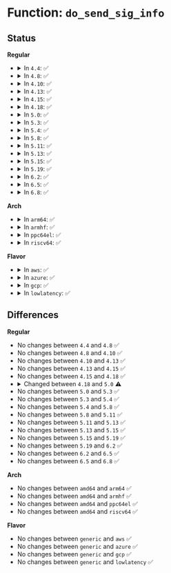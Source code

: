 # Function: <code>do_send_sig_info</code>

## Status
<b>Regular</b>
<ul>
<li>
<details>
<summary>In <code>4.4</code>: ✅</summary>

```c
int do_send_sig_info(int sig, struct siginfo *info, struct task_struct *p, bool group);
```

**Collision:** Unique Global

**Inline:** No

**Transformation:** False

**Instances:**

```
In kernel/signal.c (ffffffff8108f230)
Location: kernel/signal.c:1134
Inline: False
Direct callers:
  - kernel/signal.c:send_sig
  - kernel/signal.c:do_send_specific
  - kernel/signal.c:kdb_send_sig_info
  - mm/oom_kill.c:oom_kill_process
  - mm/oom_kill.c:oom_kill_process
  - fs/fcntl.c:send_sigio_to_task
  - fs/fcntl.c:send_sigio_to_task
  - fs/fcntl.c:send_sigurg
  - drivers/tty/sysrq.c:send_sig_all
```
**Symbols:**

```
ffffffff8108f230-ffffffff8108f2c8: do_send_sig_info (STB_GLOBAL)
```
</details>
</li>
<li>
<details>
<summary>In <code>4.8</code>: ✅</summary>

```c
int do_send_sig_info(int sig, struct siginfo *info, struct task_struct *p, bool group);
```

**Collision:** Unique Global

**Inline:** No

**Transformation:** False

**Instances:**

```
In kernel/signal.c (ffffffff810922a0)
Location: kernel/signal.c:1134
Inline: False
Direct callers:
  - kernel/signal.c:kdb_send_sig_info
  - kernel/signal.c:do_send_specific
  - kernel/signal.c:send_sig
  - fs/fcntl.c:send_sigurg
  - fs/fcntl.c:send_sigio_to_task
  - fs/fcntl.c:send_sigio_to_task
  - drivers/tty/sysrq.c:send_sig_all
```
**Symbols:**

```
ffffffff810922a0-ffffffff81092338: do_send_sig_info (STB_GLOBAL)
```
</details>
</li>
<li>
<details>
<summary>In <code>4.10</code>: ✅</summary>

```c
int do_send_sig_info(int sig, struct siginfo *info, struct task_struct *p, bool group);
```

**Collision:** Unique Global

**Inline:** No

**Transformation:** False

**Instances:**

```
In kernel/signal.c (ffffffff81097230)
Location: kernel/signal.c:1140
Inline: False
Direct callers:
  - kernel/signal.c:kdb_send_sig_info
  - kernel/signal.c:do_send_specific
  - kernel/signal.c:send_sig
  - mm/oom_kill.c:oom_kill_process
  - mm/oom_kill.c:oom_kill_process
  - fs/fcntl.c:send_sigurg
  - fs/fcntl.c:send_sigio_to_task
  - fs/fcntl.c:send_sigio_to_task
  - drivers/tty/sysrq.c:send_sig_all
```
**Symbols:**

```
ffffffff81097230-ffffffff810972c8: do_send_sig_info (STB_GLOBAL)
```
</details>
</li>
<li>
<details>
<summary>In <code>4.13</code>: ✅</summary>

```c
int do_send_sig_info(int sig, struct siginfo *info, struct task_struct *p, bool group);
```

**Collision:** Unique Global

**Inline:** No

**Transformation:** False

**Instances:**

```
In kernel/signal.c (ffffffff81094530)
Location: kernel/signal.c:1154
Inline: False
Direct callers:
  - kernel/signal.c:kdb_send_sig_info
  - kernel/signal.c:do_send_specific
  - kernel/signal.c:send_sig
  - mm/oom_kill.c:oom_kill_process
  - mm/oom_kill.c:oom_kill_process
  - fs/fcntl.c:send_sigurg
  - fs/fcntl.c:send_sigio_to_task
  - fs/fcntl.c:send_sigio_to_task
  - drivers/tty/sysrq.c:send_sig_all
```
**Symbols:**

```
ffffffff81094530-ffffffff810945c8: do_send_sig_info (STB_GLOBAL)
```
</details>
</li>
<li>
<details>
<summary>In <code>4.15</code>: ✅</summary>

```c
int do_send_sig_info(int sig, struct siginfo *info, struct task_struct *p, bool group);
```

**Collision:** Unique Global

**Inline:** No

**Transformation:** False

**Instances:**

```
In kernel/signal.c (ffffffff8109b3d0)
Location: kernel/signal.c:1155
Inline: False
Direct callers:
  - kernel/signal.c:kdb_send_sig_info
  - kernel/signal.c:do_send_specific
  - kernel/signal.c:send_sig
  - mm/oom_kill.c:oom_kill_process
  - mm/oom_kill.c:oom_kill_process
  - fs/fcntl.c:send_sigurg
  - fs/fcntl.c:send_sigio_to_task
  - fs/fcntl.c:send_sigio_to_task
  - drivers/tty/sysrq.c:send_sig_all
```
**Symbols:**

```
ffffffff8109b3d0-ffffffff8109b468: do_send_sig_info (STB_GLOBAL)
```
</details>
</li>
<li>
<details>
<summary>In <code>4.18</code>: ✅</summary>

```c
int do_send_sig_info(int sig, struct siginfo *info, struct task_struct *p, bool group);
```

**Collision:** Unique Global

**Inline:** No

**Transformation:** False

**Instances:**

```
In kernel/signal.c (ffffffff8109f320)
Location: kernel/signal.c:1163
Inline: False
Direct callers:
  - kernel/signal.c:do_send_specific
  - kernel/signal.c:send_sig_mceerr
  - kernel/signal.c:send_sig_fault
  - kernel/signal.c:send_sig
  - mm/oom_kill.c:oom_kill_process
  - mm/oom_kill.c:oom_kill_process
  - fs/fcntl.c:send_sigurg
  - fs/fcntl.c:send_sigio_to_task
  - fs/fcntl.c:send_sigio_to_task
  - drivers/tty/sysrq.c:send_sig_all
```
**Symbols:**

```
ffffffff8109f320-ffffffff8109f3b8: do_send_sig_info (STB_GLOBAL)
```
</details>
</li>
<li>
<details>
<summary>In <code>5.0</code>: ✅</summary>

```c
int do_send_sig_info(int sig, struct kernel_siginfo *info, struct task_struct *p, enum pid_type type);
```

**Collision:** Unique Global

**Inline:** No

**Transformation:** False

**Instances:**

```
In kernel/signal.c (ffffffff810a75e0)
Location: kernel/signal.c:1246
Inline: False
Direct callers:
  - kernel/signal.c:do_send_specific
  - kernel/signal.c:send_sig_mceerr
  - kernel/signal.c:send_sig_fault
  - kernel/signal.c:send_sig
  - kernel/signal.c:group_send_sig_info
  - mm/oom_kill.c:__oom_kill_process
  - mm/oom_kill.c:__oom_kill_process
  - mm/memory-failure.c:kill_procs
  - fs/fcntl.c:send_sigurg
  - fs/fcntl.c:send_sigurg
  - fs/fcntl.c:send_sigio_to_task
  - fs/fcntl.c:send_sigio_to_task
  - drivers/tty/sysrq.c:send_sig_all
```
**Symbols:**

```
ffffffff810a75e0-ffffffff810a7677: do_send_sig_info (STB_GLOBAL)
```
</details>
</li>
<li>
<details>
<summary>In <code>5.3</code>: ✅</summary>

```c
int do_send_sig_info(int sig, struct kernel_siginfo *info, struct task_struct *p, enum pid_type type);
```

**Collision:** Unique Global

**Inline:** No

**Transformation:** False

**Instances:**

```
In kernel/signal.c (ffffffff810ad710)
Location: kernel/signal.c:1278
Inline: False
Direct callers:
  - kernel/signal.c:do_send_specific
  - kernel/signal.c:send_sig_mceerr
  - kernel/signal.c:send_sig_fault
  - kernel/signal.c:send_sig
  - kernel/signal.c:group_send_sig_info
  - mm/oom_kill.c:__oom_kill_process
  - mm/oom_kill.c:__oom_kill_process
  - mm/memory-failure.c:kill_procs
  - fs/fcntl.c:send_sigurg
  - fs/fcntl.c:send_sigurg
  - fs/fcntl.c:send_sigio_to_task
  - fs/fcntl.c:send_sigio_to_task
  - drivers/tty/sysrq.c:send_sig_all
```
**Symbols:**

```
ffffffff810ad710-ffffffff810ad7a0: do_send_sig_info (STB_GLOBAL)
```
</details>
</li>
<li>
<details>
<summary>In <code>5.4</code>: ✅</summary>

```c
int do_send_sig_info(int sig, struct kernel_siginfo *info, struct task_struct *p, enum pid_type type);
```

**Collision:** Unique Global

**Inline:** No

**Transformation:** False

**Instances:**

```
In kernel/signal.c (ffffffff810b3d30)
Location: kernel/signal.c:1283
Inline: False
Direct callers:
  - kernel/signal.c:do_send_specific
  - kernel/signal.c:send_sig_mceerr
  - kernel/signal.c:send_sig_fault
  - kernel/signal.c:send_sig
  - kernel/signal.c:group_send_sig_info
  - mm/oom_kill.c:__oom_kill_process
  - mm/oom_kill.c:__oom_kill_process
  - mm/memory-failure.c:kill_procs
  - fs/fcntl.c:send_sigurg
  - fs/fcntl.c:send_sigurg
  - fs/fcntl.c:send_sigio_to_task
  - fs/fcntl.c:send_sigio_to_task
  - drivers/tty/sysrq.c:send_sig_all
```
**Symbols:**

```
ffffffff810b3d30-ffffffff810b3dc0: do_send_sig_info (STB_GLOBAL)
```
</details>
</li>
<li>
<details>
<summary>In <code>5.8</code>: ✅</summary>

```c
int do_send_sig_info(int sig, struct kernel_siginfo *info, struct task_struct *p, enum pid_type type);
```

**Collision:** Unique Global

**Inline:** No

**Transformation:** False

**Instances:**

```
In kernel/signal.c (ffffffff810bc7e0)
Location: kernel/signal.c:1283
Inline: False
Direct callers:
  - kernel/signal.c:do_send_specific
  - kernel/signal.c:kill_pid
  - kernel/signal.c:send_sig_mceerr
  - kernel/signal.c:send_sig_fault
  - kernel/signal.c:send_sig
  - kernel/signal.c:kill_something_info
  - kernel/signal.c:__kill_pgrp_info
  - mm/oom_kill.c:__oom_kill_process
  - mm/oom_kill.c:__oom_kill_process
  - mm/memory-failure.c:kill_procs
  - fs/fcntl.c:send_sigurg
  - fs/fcntl.c:send_sigurg
  - fs/fcntl.c:send_sigio_to_task
  - fs/fcntl.c:send_sigio_to_task
  - ipc/mqueue.c:__do_notify
  - drivers/tty/sysrq.c:send_sig_all
```
**Symbols:**

```
ffffffff810bc7e0-ffffffff810bc894: do_send_sig_info (STB_GLOBAL)
```
</details>
</li>
<li>
<details>
<summary>In <code>5.11</code>: ✅</summary>

```c
int do_send_sig_info(int sig, struct kernel_siginfo *info, struct task_struct *p, enum pid_type type);
```

**Collision:** Unique Global

**Inline:** No

**Transformation:** False

**Instances:**

```
In kernel/signal.c (ffffffff810b7ad0)
Location: kernel/signal.c:1284
Inline: False
Direct callers:
  - kernel/signal.c:do_send_specific
  - kernel/signal.c:send_sig_mceerr
  - kernel/signal.c:send_sig_fault
  - kernel/signal.c:send_sig
  - kernel/signal.c:kill_something_info
  - kernel/signal.c:kill_pid_info
  - kernel/signal.c:__kill_pgrp_info
  - mm/oom_kill.c:__oom_kill_process
  - mm/oom_kill.c:__oom_kill_process
  - mm/memory-failure.c:kill_procs
  - fs/fcntl.c:send_sigurg
  - fs/fcntl.c:send_sigurg
  - fs/fcntl.c:send_sigio_to_task
  - fs/fcntl.c:send_sigio_to_task
  - ipc/mqueue.c:__do_notify
  - drivers/tty/sysrq.c:send_sig_all
```
**Symbols:**

```
ffffffff810b7ad0-ffffffff810b7b82: do_send_sig_info (STB_GLOBAL)
```
</details>
</li>
<li>
<details>
<summary>In <code>5.13</code>: ✅</summary>

```c
int do_send_sig_info(int sig, struct kernel_siginfo *info, struct task_struct *p, enum pid_type type);
```

**Collision:** Unique Global

**Inline:** No

**Transformation:** False

**Instances:**

```
In kernel/signal.c (ffffffff810b9030)
Location: kernel/signal.c:1286
Inline: False
Direct callers:
  - kernel/signal.c:do_send_specific
  - kernel/signal.c:send_sig_mceerr
  - kernel/signal.c:send_sig_fault
  - kernel/signal.c:send_sig
  - kernel/signal.c:kill_something_info
  - kernel/signal.c:kill_pid_info
  - kernel/signal.c:__kill_pgrp_info
  - mm/oom_kill.c:__oom_kill_process
  - mm/oom_kill.c:__oom_kill_process
  - mm/memory-failure.c:kill_procs
  - fs/fcntl.c:send_sigurg
  - fs/fcntl.c:send_sigurg
  - fs/fcntl.c:send_sigio_to_task
  - fs/fcntl.c:send_sigio_to_task
  - ipc/mqueue.c:__do_notify
  - drivers/tty/sysrq.c:send_sig_all
```
**Symbols:**

```
ffffffff810b9030-ffffffff810b90e2: do_send_sig_info (STB_GLOBAL)
```
</details>
</li>
<li>
<details>
<summary>In <code>5.15</code>: ✅</summary>

```c
int do_send_sig_info(int sig, struct kernel_siginfo *info, struct task_struct *p, enum pid_type type);
```

**Collision:** Unique Global

**Inline:** No

**Transformation:** False

**Instances:**

```
In kernel/signal.c (ffffffff810cb5c0)
Location: kernel/signal.c:1287
Inline: False
Direct callers:
  - kernel/signal.c:do_send_specific
  - kernel/signal.c:send_sig_fault_trapno
  - kernel/signal.c:send_sig_mceerr
  - kernel/signal.c:send_sig_fault
  - kernel/signal.c:send_sig
  - kernel/signal.c:kill_something_info
  - kernel/signal.c:kill_pid_info
  - kernel/signal.c:__kill_pgrp_info
  - kernel/cgroup/cgroup.c:cgroup_post_fork
  - mm/oom_kill.c:__oom_kill_process
  - mm/oom_kill.c:__oom_kill_process
  - mm/memory-failure.c:kill_procs
  - fs/fcntl.c:send_sigurg
  - fs/fcntl.c:send_sigurg
  - fs/fcntl.c:send_sigio_to_task
  - fs/fcntl.c:send_sigio_to_task
  - ipc/mqueue.c:__do_notify
  - drivers/tty/sysrq.c:send_sig_all
```
**Symbols:**

```
ffffffff810cb5c0-ffffffff810cb672: do_send_sig_info (STB_GLOBAL)
```
</details>
</li>
<li>
<details>
<summary>In <code>5.19</code>: ✅</summary>

```c
int do_send_sig_info(int sig, struct kernel_siginfo *info, struct task_struct *p, enum pid_type type);
```

**Collision:** Unique Global

**Inline:** No

**Transformation:** False

**Instances:**

```
In kernel/signal.c (ffffffff810e2520)
Location: kernel/signal.c:1288
Inline: False
Direct callers:
  - kernel/signal.c:do_send_specific
  - kernel/signal.c:kill_pid
  - kernel/signal.c:send_sig_fault_trapno
  - kernel/signal.c:send_sig_perf
  - kernel/signal.c:send_sig_mceerr
  - kernel/signal.c:send_sig_fault
  - kernel/signal.c:send_sig
  - kernel/signal.c:kill_something_info
  - kernel/signal.c:__kill_pgrp_info
  - kernel/cgroup/cgroup.c:cgroup_post_fork
  - mm/oom_kill.c:__oom_kill_process
  - mm/oom_kill.c:__oom_kill_process
  - mm/memory-failure.c:kill_procs
  - fs/fcntl.c:send_sigurg
  - fs/fcntl.c:send_sigurg
  - fs/fcntl.c:send_sigio_to_task
  - fs/fcntl.c:send_sigio_to_task
  - ipc/mqueue.c:__do_notify
  - drivers/tty/sysrq.c:send_sig_all
```
**Symbols:**

```
ffffffff810e2520-ffffffff810e25d4: do_send_sig_info (STB_GLOBAL)
```
</details>
</li>
<li>
<details>
<summary>In <code>6.2</code>: ✅</summary>

```c
int do_send_sig_info(int sig, struct kernel_siginfo *info, struct task_struct *p, enum pid_type type);
```

**Collision:** Unique Global

**Inline:** No

**Transformation:** False

**Instances:**

```
In kernel/signal.c (ffffffff811028f0)
Location: kernel/signal.c:1289
Inline: False
Direct callers:
  - kernel/signal.c:do_send_specific
  - kernel/signal.c:kill_pid
  - kernel/signal.c:send_sig_fault_trapno
  - kernel/signal.c:send_sig_perf
  - kernel/signal.c:send_sig_mceerr
  - kernel/signal.c:send_sig_fault
  - kernel/signal.c:send_sig
  - kernel/signal.c:kill_something_info
  - kernel/signal.c:__kill_pgrp_info
  - kernel/cgroup/cgroup.c:cgroup_post_fork
  - mm/oom_kill.c:__oom_kill_process
  - mm/oom_kill.c:__oom_kill_process
  - mm/memory-failure.c:kill_procs
  - fs/fcntl.c:send_sigurg
  - fs/fcntl.c:send_sigurg
  - fs/fcntl.c:send_sigio_to_task
  - fs/fcntl.c:send_sigio_to_task
  - ipc/mqueue.c:__do_notify
  - drivers/tty/sysrq.c:send_sig_all
```
**Symbols:**

```
ffffffff811028f0-ffffffff811029a4: do_send_sig_info (STB_GLOBAL)
```
</details>
</li>
<li>
<details>
<summary>In <code>6.5</code>: ✅</summary>

```c
int do_send_sig_info(int sig, struct kernel_siginfo *info, struct task_struct *p, enum pid_type type);
```

**Collision:** Unique Global

**Inline:** No

**Transformation:** False

**Instances:**

```
In kernel/signal.c (ffffffff8110eb30)
Location: kernel/signal.c:1293
Inline: False
Direct callers:
  - kernel/signal.c:do_send_specific
  - kernel/signal.c:kill_pid
  - kernel/signal.c:send_sig_fault_trapno
  - kernel/signal.c:send_sig_perf
  - kernel/signal.c:send_sig_mceerr
  - kernel/signal.c:send_sig_fault
  - kernel/signal.c:send_sig
  - kernel/signal.c:kill_something_info
  - kernel/signal.c:__kill_pgrp_info
  - kernel/cgroup/cgroup.c:cgroup_post_fork
  - mm/oom_kill.c:__oom_kill_process
  - mm/oom_kill.c:__oom_kill_process
  - mm/memory-failure.c:kill_procs
  - fs/fcntl.c:send_sigurg
  - fs/fcntl.c:send_sigurg
  - fs/fcntl.c:send_sigio_to_task
  - fs/fcntl.c:send_sigio_to_task
  - ipc/mqueue.c:__do_notify
  - drivers/tty/sysrq.c:send_sig_all
```
**Symbols:**

```
ffffffff8110eb30-ffffffff8110ebe4: do_send_sig_info (STB_GLOBAL)
```
</details>
</li>
<li>
<details>
<summary>In <code>6.8</code>: ✅</summary>

```c
int do_send_sig_info(int sig, struct kernel_siginfo *info, struct task_struct *p, enum pid_type type);
```

**Collision:** Unique Global

**Inline:** No

**Transformation:** False

**Instances:**

```
In kernel/signal.c (ffffffff811184b0)
Location: kernel/signal.c:1293
Inline: False
Direct callers:
  - kernel/signal.c:do_send_specific
  - kernel/signal.c:kill_pid
  - kernel/signal.c:send_sig_fault_trapno
  - kernel/signal.c:send_sig_perf
  - kernel/signal.c:send_sig_mceerr
  - kernel/signal.c:send_sig_fault
  - kernel/signal.c:send_sig
  - kernel/signal.c:kill_something_info
  - kernel/signal.c:__kill_pgrp_info
  - kernel/cgroup/cgroup.c:cgroup_post_fork
  - mm/oom_kill.c:__oom_kill_process
  - mm/oom_kill.c:__oom_kill_process
  - mm/memory-failure.c:kill_procs
  - fs/fcntl.c:send_sigurg
  - fs/fcntl.c:send_sigurg
  - fs/fcntl.c:send_sigio_to_task
  - fs/fcntl.c:send_sigio_to_task
  - ipc/mqueue.c:__do_notify
  - drivers/tty/sysrq.c:send_sig_all
```
**Symbols:**

```
ffffffff811184b0-ffffffff81118564: do_send_sig_info (STB_GLOBAL)
```
</details>
</li>
</ul>
<b>Arch</b>
<ul>
<li>
<details>
<summary>In <code>arm64</code>: ✅</summary>

```c
int do_send_sig_info(int sig, struct kernel_siginfo *info, struct task_struct *p, enum pid_type type);
```

**Collision:** Unique Global

**Inline:** No

**Transformation:** False

**Instances:**

```
In kernel/signal.c (ffff80001010fd38)
Location: kernel/signal.c:1283
Inline: False
Direct callers:
  - kernel/signal.c:do_send_specific
  - kernel/signal.c:send_sig_mceerr
  - kernel/signal.c:send_sig_fault
  - kernel/signal.c:send_sig
  - kernel/signal.c:group_send_sig_info
  - mm/oom_kill.c:__oom_kill_process
  - mm/oom_kill.c:__oom_kill_process
  - fs/fcntl.c:send_sigurg
  - fs/fcntl.c:send_sigurg
  - fs/fcntl.c:send_sigio_to_task
  - fs/fcntl.c:send_sigio_to_task
  - drivers/tty/sysrq.c:send_sig_all
```
**Symbols:**

```
ffff80001010fd38-ffff80001010fde4: do_send_sig_info (STB_GLOBAL)
```
</details>
</li>
<li>
<details>
<summary>In <code>armhf</code>: ✅</summary>

```c
int do_send_sig_info(int sig, struct kernel_siginfo *info, struct task_struct *p, enum pid_type type);
```

**Collision:** Unique Global

**Inline:** No

**Transformation:** False

**Instances:**

```
In kernel/signal.c (c0367b24)
Location: kernel/signal.c:1283
Inline: False
Direct callers:
  - kernel/signal.c:do_send_specific
  - kernel/signal.c:send_sig_mceerr
  - kernel/signal.c:send_sig_fault
  - kernel/signal.c:send_sig
  - kernel/signal.c:group_send_sig_info
  - mm/oom_kill.c:__oom_kill_process
  - mm/oom_kill.c:__oom_kill_process
  - fs/fcntl.c:send_sigurg
  - fs/fcntl.c:send_sigurg
  - fs/fcntl.c:send_sigio_to_task
  - fs/fcntl.c:send_sigio_to_task
  - drivers/tty/sysrq.c:send_sig_all
```
**Symbols:**

```
c0367b24-c0367bc8: do_send_sig_info (STB_GLOBAL)
```
</details>
</li>
<li>
<details>
<summary>In <code>ppc64el</code>: ✅</summary>

```c
int do_send_sig_info(int sig, struct kernel_siginfo *info, struct task_struct *p, enum pid_type type);
```

**Collision:** Unique Global

**Inline:** No

**Transformation:** False

**Instances:**

```
In kernel/signal.c (c0000000001573f0)
Location: kernel/signal.c:1283
Inline: False
Direct callers:
  - kernel/signal.c:do_send_specific
  - kernel/signal.c:send_sig_mceerr
  - kernel/signal.c:send_sig_fault
  - kernel/signal.c:send_sig
  - mm/oom_kill.c:__oom_kill_process
  - mm/oom_kill.c:__oom_kill_process
  - mm/memory-failure.c:kill_procs
  - fs/fcntl.c:send_sigurg
  - fs/fcntl.c:send_sigurg
  - fs/fcntl.c:send_sigio_to_task
  - fs/fcntl.c:send_sigio_to_task
  - fs/fcntl.c:send_sigio_to_task
  - drivers/tty/sysrq.c:send_sig_all
```
**Symbols:**

```
c0000000001573f0-c0000000001574c0: do_send_sig_info (STB_GLOBAL)
```
</details>
</li>
<li>
<details>
<summary>In <code>riscv64</code>: ✅</summary>

```c
int do_send_sig_info(int sig, struct kernel_siginfo *info, struct task_struct *p, enum pid_type type);
```

**Collision:** Unique Global

**Inline:** No

**Transformation:** False

**Instances:**

```
In kernel/signal.c (ffffffe0000d00ba)
Location: kernel/signal.c:1283
Inline: False
Direct callers:
  - kernel/signal.c:do_send_specific
  - kernel/signal.c:send_sig_mceerr
  - kernel/signal.c:send_sig_fault
  - kernel/signal.c:send_sig
  - mm/oom_kill.c:__oom_kill_process
  - mm/oom_kill.c:__oom_kill_process
  - fs/fcntl.c:send_sigurg
  - fs/fcntl.c:send_sigurg
  - fs/fcntl.c:send_sigio_to_task
  - fs/fcntl.c:send_sigio_to_task
  - drivers/tty/sysrq.c:send_sig_all
```
**Symbols:**

```
ffffffe0000d00ba-ffffffe0000d0126: do_send_sig_info (STB_GLOBAL)
```
</details>
</li>
</ul>
<b>Flavor</b>
<ul>
<li>
<details>
<summary>In <code>aws</code>: ✅</summary>

```c
int do_send_sig_info(int sig, struct kernel_siginfo *info, struct task_struct *p, enum pid_type type);
```

**Collision:** Unique Global

**Inline:** No

**Transformation:** False

**Instances:**

```
In kernel/signal.c (ffffffff810ae0a0)
Location: kernel/signal.c:1283
Inline: False
Direct callers:
  - kernel/signal.c:do_send_specific
  - kernel/signal.c:send_sig_mceerr
  - kernel/signal.c:send_sig_fault
  - kernel/signal.c:send_sig
  - kernel/signal.c:group_send_sig_info
  - mm/oom_kill.c:__oom_kill_process
  - mm/oom_kill.c:__oom_kill_process
  - mm/memory-failure.c:kill_procs
  - fs/fcntl.c:send_sigurg
  - fs/fcntl.c:send_sigurg
  - fs/fcntl.c:send_sigio_to_task
  - fs/fcntl.c:send_sigio_to_task
  - drivers/tty/sysrq.c:send_sig_all
```
**Symbols:**

```
ffffffff810ae0a0-ffffffff810ae130: do_send_sig_info (STB_GLOBAL)
```
</details>
</li>
<li>
<details>
<summary>In <code>azure</code>: ✅</summary>

```c
int do_send_sig_info(int sig, struct kernel_siginfo *info, struct task_struct *p, enum pid_type type);
```

**Collision:** Unique Global

**Inline:** No

**Transformation:** False

**Instances:**

```
In kernel/signal.c (ffffffff8109c9f0)
Location: kernel/signal.c:1283
Inline: False
Direct callers:
  - kernel/signal.c:do_send_specific
  - kernel/signal.c:send_sig_mceerr
  - kernel/signal.c:send_sig_fault
  - kernel/signal.c:send_sig
  - kernel/signal.c:group_send_sig_info
  - mm/oom_kill.c:__oom_kill_process
  - mm/oom_kill.c:__oom_kill_process
  - mm/memory-failure.c:kill_procs
  - fs/fcntl.c:send_sigurg
  - fs/fcntl.c:send_sigurg
  - fs/fcntl.c:send_sigio_to_task
  - fs/fcntl.c:send_sigio_to_task
  - drivers/tty/sysrq.c:send_sig_all
```
**Symbols:**

```
ffffffff8109c9f0-ffffffff8109ca80: do_send_sig_info (STB_GLOBAL)
```
</details>
</li>
<li>
<details>
<summary>In <code>gcp</code>: ✅</summary>

```c
int do_send_sig_info(int sig, struct kernel_siginfo *info, struct task_struct *p, enum pid_type type);
```

**Collision:** Unique Global

**Inline:** No

**Transformation:** False

**Instances:**

```
In kernel/signal.c (ffffffff810ad600)
Location: kernel/signal.c:1283
Inline: False
Direct callers:
  - kernel/signal.c:do_send_specific
  - kernel/signal.c:send_sig_mceerr
  - kernel/signal.c:send_sig_fault
  - kernel/signal.c:send_sig
  - kernel/signal.c:group_send_sig_info
  - mm/oom_kill.c:__oom_kill_process
  - mm/oom_kill.c:__oom_kill_process
  - mm/memory-failure.c:kill_procs
  - fs/fcntl.c:send_sigurg
  - fs/fcntl.c:send_sigurg
  - fs/fcntl.c:send_sigio_to_task
  - fs/fcntl.c:send_sigio_to_task
  - drivers/tty/sysrq.c:send_sig_all
```
**Symbols:**

```
ffffffff810ad600-ffffffff810ad690: do_send_sig_info (STB_GLOBAL)
```
</details>
</li>
<li>
<details>
<summary>In <code>lowlatency</code>: ✅</summary>

```c
int do_send_sig_info(int sig, struct kernel_siginfo *info, struct task_struct *p, enum pid_type type);
```

**Collision:** Unique Global

**Inline:** No

**Transformation:** False

**Instances:**

```
In kernel/signal.c (ffffffff810b57f0)
Location: kernel/signal.c:1283
Inline: False
Direct callers:
  - kernel/signal.c:do_send_specific
  - kernel/signal.c:send_sig_mceerr
  - kernel/signal.c:send_sig_fault
  - kernel/signal.c:send_sig
  - kernel/signal.c:group_send_sig_info
  - mm/oom_kill.c:__oom_kill_process
  - mm/oom_kill.c:__oom_kill_process
  - mm/memory-failure.c:kill_procs
  - fs/fcntl.c:send_sigurg
  - fs/fcntl.c:send_sigurg
  - fs/fcntl.c:send_sigio_to_task
  - fs/fcntl.c:send_sigio_to_task
  - drivers/tty/sysrq.c:send_sig_all
```
**Symbols:**

```
ffffffff810b57f0-ffffffff810b5880: do_send_sig_info (STB_GLOBAL)
```
</details>
</li>
</ul>

## Differences
<b>Regular</b>
<ul>
<li>
No changes between <code>4.4</code> and <code>4.8</code> ✅
</li>
<li>
No changes between <code>4.8</code> and <code>4.10</code> ✅
</li>
<li>
No changes between <code>4.10</code> and <code>4.13</code> ✅
</li>
<li>
No changes between <code>4.13</code> and <code>4.15</code> ✅
</li>
<li>
No changes between <code>4.15</code> and <code>4.18</code> ✅
</li>
<li>
<details>
<summary>Changed between <code>4.18</code> and <code>5.0</code> ⚠️</summary>
<ul>
<li>
<b>Param added. </b>
<code>enum pid_type type</code>
</li>
<li>
<b>Param removed. </b>
<code>bool group</code>
</li>
<li>
<b>Param type changed. </b>
<code>struct siginfo *info</code> ➡️ <code>struct kernel_siginfo *info</code>
</li>
</ul>
</details>
</li>
<li>
No changes between <code>5.0</code> and <code>5.3</code> ✅
</li>
<li>
No changes between <code>5.3</code> and <code>5.4</code> ✅
</li>
<li>
No changes between <code>5.4</code> and <code>5.8</code> ✅
</li>
<li>
No changes between <code>5.8</code> and <code>5.11</code> ✅
</li>
<li>
No changes between <code>5.11</code> and <code>5.13</code> ✅
</li>
<li>
No changes between <code>5.13</code> and <code>5.15</code> ✅
</li>
<li>
No changes between <code>5.15</code> and <code>5.19</code> ✅
</li>
<li>
No changes between <code>5.19</code> and <code>6.2</code> ✅
</li>
<li>
No changes between <code>6.2</code> and <code>6.5</code> ✅
</li>
<li>
No changes between <code>6.5</code> and <code>6.8</code> ✅
</li>
</ul>
<b>Arch</b>
<ul>
<li>
No changes between <code>amd64</code> and <code>arm64</code> ✅
</li>
<li>
No changes between <code>amd64</code> and <code>armhf</code> ✅
</li>
<li>
No changes between <code>amd64</code> and <code>ppc64el</code> ✅
</li>
<li>
No changes between <code>amd64</code> and <code>riscv64</code> ✅
</li>
</ul>
<b>Flavor</b>
<ul>
<li>
No changes between <code>generic</code> and <code>aws</code> ✅
</li>
<li>
No changes between <code>generic</code> and <code>azure</code> ✅
</li>
<li>
No changes between <code>generic</code> and <code>gcp</code> ✅
</li>
<li>
No changes between <code>generic</code> and <code>lowlatency</code> ✅
</li>
</ul>
